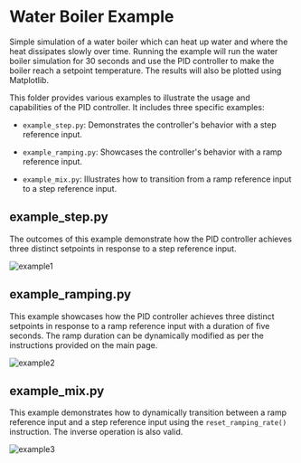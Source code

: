 # Water Boiler Example
Simple simulation of a water boiler which can heat up water and where the heat dissipates slowly over time. Running the example will run the water boiler simulation for 30 seconds and use the PID controller to make the boiler reach a setpoint temperature. The results will also be plotted using Matplotlib.

This folder provides various examples to illustrate the usage and capabilities of the PID controller. It includes three specific examples:

- `example_step.py`: Demonstrates the controller's behavior with a step reference input.

- `example_ramping.py`: Showcases the controller's behavior with a ramp reference input.

- `example_mix.py`: Illustrates how to transition from a ramp reference input to a step reference input.

## example_step.py
The outcomes of this example demonstrate how the PID controller achieves three distinct setpoints in response to a step reference input.

![example1](https://github.com/chentyra/Discrete-TimePID/assets/68944703/f4233541-6904-40e2-9ea0-e6e23641c153)

## example_ramping.py
This example showcases how the PID controller achieves three distinct setpoints in response to a ramp reference input with a duration of five seconds. The ramp duration can be dynamically modified as per the instructions provided on the main page.

![example2](https://github.com/chentyra/Discrete-TimePID/assets/68944703/fa38eb92-51e5-450f-a348-2d30dcbe1177)

## example_mix.py
This example demonstrates how to dynamically transition between a ramp reference input and a step reference input using the `reset_ramping_rate()` instruction. The inverse operation is also valid.

![example3](https://github.com/chentyra/Discrete-TimePID/assets/68944703/0fba5b8a-b701-4a30-a082-8c53e725f7f9)
